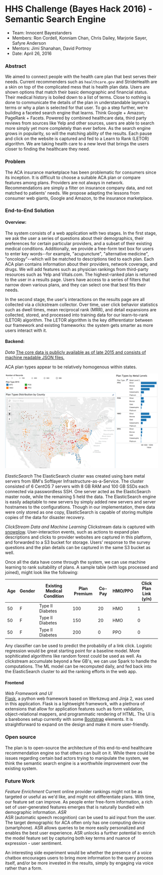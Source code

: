 # HHS Challenge (Bayes Hack 2016) - Semantic Search Engine

- Team: Innocent Bayestanders
- Members: Ron Cordell, Konniam Chan, Chris Dailey, Marjorie Sayer, Safyre Anderson
- Mentors: Jimi Shanahan, David Portnoy
- Date: April 26, 2016

### Abstract
We aimed to connect people with the health care plan that best serves their needs. Current recommenders such as `healthcare.gov` and StrideHealth are a skin on top of the complicated mess that is health plan data. Users are shown options that match their basic demographic and financial status. Their medical history is boiled down to a list of terms. Close to nothing is done to communicate the details of the plan in understandable layman's terms or why a plan is selected for that user. To go a step further, we’re building a faceted search engine that learns. Think Google + Amazon; PageRank + Facets. Powered by combined healthcare data, third party reviews from sources like Yelp and other sources, users are able to search more simply yet more completely than ever before.  As the search engine grows in popularity, so will the matching ability of the results. Each pause and click on the website is captured and fed to a Learn to Rank (LETOR) algorithm.  We are taking health care to a new level that brings the users closer to finding the healthcare they need.

### Problem
 The ACA insurance marketplace has been problematic for consumers since its inception. It is difficult to choose a suitable ACA plan or compare features among plans. Providers are not always in network. Recommendations are simply a filter on insurance company data, and not matched to patients' needs. We propose adapting the lessons from consumer web giants, Google and Amazon, to the insurance marketplace.

### End-to-End Solution

#### Overview:

The system consists of a web application with two stages. In the first stage, we ask the user a series of questions about their demographics, their preferences for certain particular providers, and a subset of their existing medical conditions. Additionally, we provide a free-form text box for users to enter key words--for example, "acupuncture", "alternative medicine", "oncology"--which will be matched to descriptions tied to each plan. Each ACA plan contains information about their providers, network coverage, and drugs. We will add features such as physician rankings from third-party resources such as Yelp and Vitals.com. The highest-ranked plan is returned to the user in a results page. Users have access to a series of filters that narrow down various plans, and they can select one that best fits their needs.

In the second stage, the user's interactions on the results page are all collected via a clickstream collector. Over time, user click behavior statistics such as dwell times, mean reciprocal rank (MRR), and detail expansions are collected, stored, and processed into training data for our learn-to-rank (LETOR) algorithm. The LETOR algorithm is the key differentiator between our framework and existing frameworks: the system gets smarter as more users interact with it.

#### Backend:

*Data*
[The core data is publicly available as of late 2015 and consists of machine readable JSON files.](data/README.md)

ACA plan types appear to be relatively homogenous within states.

![EDA on ACA](PlanTypeDist.png "Distribution of Health Plan Types by County under Obamacare")

*ElasticSearch*
The ElasticSearch cluster was created using bare metal servers from IBM's Softlayer Infrastructure-as-a-Service. The cluster consisted of 6 CentOS 7 servers with 8 GB RAM and 100 GB SSDs each connected via passwordless SSH. One server acted as the ElasticSearch master node, while the remaining 5 held the data. The ElasticSearch engine is easily adaptable to new servers by simply added new servers and server hostnames to the configurations. Though in our implementation, there data were only stored as one copy, ElasticSearch is capable of storing multiple copies of the data for disaster recovery.

*ClickStream Data and Machine Learning*
Clickstream data is captured with [snowplow](https://github.com/snowplow/snowplow). User-interaction events, such as actions to expand plan descriptions and clicks to provider websites are captured in this platform, and forwarded to a S3 bucket for storage. Users' response to the survey questions and the plan details can be captured in the same S3 bucket as well.

Once all the data have come through the system, we can use machine learning to rank suitability of plans. A sample table (with logs processed and joined), might look like the following:  
  
| Age | Gender | Existing Medical Condition | Plan Premium | Co-Pay | HMO/PPO | Click Plan Link (y/n) |
|-----|--------|----------------------------|--------------|--------|---------|-----------------------|
| 50  | F      | Type II Diabetes           | 100          | 20     | HMO     | 1                     |
| 50  | F      | Type II Diabetes           | 150          | 20     | HMO     | 0                     |
| 50  | F      | Type II Diabetes           | 200          | 0      | PPO     | 0                     |

Any classifier can be used to predict the probabiliy of a link click. Logistic regression would be great starting point for a baseline model. More sophiticated algorithms like random forest could be used as well. As clickstream accumulate beyond a few GB's, we can use Spark to handle the computations. The ML model can be recomputed daily, and fed back into the ElasticSearch cluster to aid the ranking efforts in the web app.

#### Frontend
*Web Framework and UI*  
[Flask](http://flask.pocoo.org), a python web framework based on Werkzeug and Jinja 2, was used in this application. Flask is a lightweight framework, with a plethora of extensions that allow for application features such as form validation, object-relational mappers, and programmatic rendering of HTML. The UI is a barebones setup currently with some [Bootstrap](http://getbootstrap.com) elements. It is straightforward to expand on the design and make it more user-friendly.

### Open source
The plan is to open-source the architecture of this end-to-end healthcare recommendation engine so that others can built on it. While there could be issues regarding certain bad actors trying to manipulate the system, we think the semantic search engine is a worthwhile improvement over the existing system.

### Future Work
*Feature Enrichment*
Current online provider rankings might not be as targeted or useful as we'd like, and might not differentiate plans. With time, our feature set can improve. As people enter free-form information, a rich set of user-generated features emerges that is naturally bundled with demographic information. 
*ASR*  
ASR (automatic speech recognition) can be used to aid input from the user. The target demographic for ACA often only has one computing device (smartphone). ASR allows queries to be more easily personalized and enables the best user experience. ASR unlocks a further potential to enrich the model feature set by capturing both key terms and nuance of expression - user sentiment. 

An interesting side experiment would be whether the presence of a voice chatbox encourages users to bring more information to the query process itself, and/or be more invested in the results, simply by engaging via voice rather than a form. 




